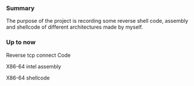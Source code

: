 ### Summary

The purpose of the project is recording some reverse shell code, assembly and shellcode of different architectures made by myself.

### Up to now

Reverse tcp connect Code

X86-64 intel assembly

X86-64 shellcode
